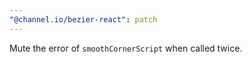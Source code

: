 ```yaml
---
"@channel.io/bezier-react": patch
---
```


Mute the error of `smoothCornerScript` when called twice.
